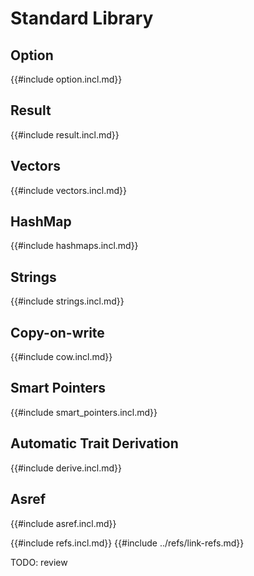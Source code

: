 # Standard Library

## Option

{{#include option.incl.md}}

## Result

{{#include result.incl.md}}

## Vectors

{{#include vectors.incl.md}}

## HashMap

{{#include hashmaps.incl.md}}

## Strings

{{#include strings.incl.md}}

## Copy-on-write

{{#include cow.incl.md}}

## Smart Pointers

{{#include smart_pointers.incl.md}}

## Automatic Trait Derivation

{{#include derive.incl.md}}

## Asref

{{#include asref.incl.md}}

{{#include refs.incl.md}}
{{#include ../refs/link-refs.md}}

<div class="hidden">
TODO: review
</div>
